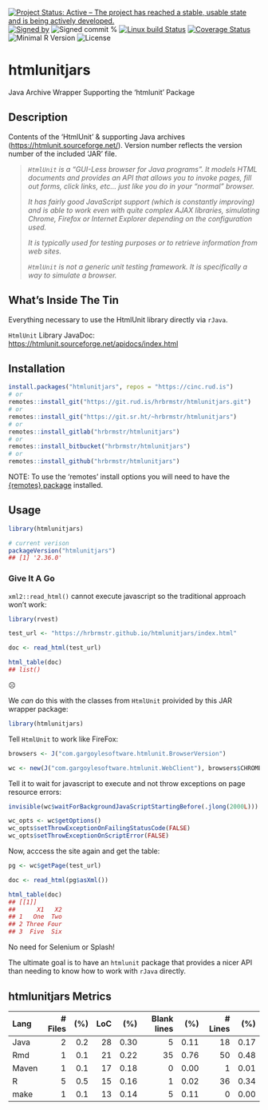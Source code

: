 
[![Project Status: Active – The project has reached a stable, usable
state and is being actively
developed.](https://www.repostatus.org/badges/latest/active.svg)](https://www.repostatus.org/#active)
[![Signed
by](https://img.shields.io/badge/Keybase-Verified-brightgreen.svg)](https://keybase.io/hrbrmstr)
![Signed commit
%](https://img.shields.io/badge/Signed_Commits-100%25-lightgrey.svg)
[![Linux build
Status](https://travis-ci.org/hrbrmstr/htmlunitjars.svg?branch=master)](https://travis-ci.org/hrbrmstr/htmlunitjars)
[![Coverage
Status](https://codecov.io/gh/hrbrmstr/htmlunitjars/branch/master/graph/badge.svg)](https://codecov.io/gh/hrbrmstr/htmlunitjars)
![Minimal R
Version](https://img.shields.io/badge/R%3E%3D-3.2.0-blue.svg)
![License](https://img.shields.io/badge/License-Apache-blue.svg)

# htmlunitjars

Java Archive Wrapper Supporting the ‘htmlunit’ Package

## Description

Contents of the ‘HtmlUnit’ & supporting Java archives
(<https://htmlunit.sourceforge.net/>). Version number reflects the
version number of the included ‘JAR’ file.

> *`HtmlUnit` is a “GUI-Less browser for Java programs”. It models HTML
> documents and provides an API that allows you to invoke pages, fill
> out forms, click links, etc… just like you do in your “normal”
> browser.*
> 
> *It has fairly good JavaScript support (which is constantly improving)
> and is able to work even with quite complex AJAX libraries, simulating
> Chrome, Firefox or Internet Explorer depending on the configuration
> used.*
> 
> *It is typically used for testing purposes or to retrieve information
> from web sites.*
> 
> *`HtmlUnit` is not a generic unit testing framework. It is
> specifically a way to simulate a browser.*

## What’s Inside The Tin

Everything necessary to use the HtmlUnit library directly via `rJava`.

`HtmlUnit` Library JavaDoc:
<https://htmlunit.sourceforge.net/apidocs/index.html>

## Installation

``` r
install.packages("htmlunitjars", repos = "https://cinc.rud.is")
# or
remotes::install_git("https://git.rud.is/hrbrmstr/htmlunitjars.git")
# or
remotes::install_git("https://git.sr.ht/~hrbrmstr/htmlunitjars")
# or
remotes::install_gitlab("hrbrmstr/htmlunitjars")
# or
remotes::install_bitbucket("hrbrmstr/htmlunitjars")
# or
remotes::install_github("hrbrmstr/htmlunitjars")
```

NOTE: To use the ‘remotes’ install options you will need to have the
[{remotes} package](https://github.com/r-lib/remotes) installed.

## Usage

``` r
library(htmlunitjars)

# current verison
packageVersion("htmlunitjars")
## [1] '2.36.0'
```

### Give It A Go

`xml2::read_html()` cannot execute javascript so the traditional
approach won’t work:

``` r
library(rvest)

test_url <- "https://hrbrmstr.github.io/htmlunitjars/index.html"

doc <- read_html(test_url)

html_table(doc)
## list()
```

☹️

We *can* do this with the classes from `HtmlUnit` proivided by this JAR
wrapper package:

``` r
library(htmlunitjars)
```

Tell `HtmlUnit` to work like FireFox:

``` r
browsers <- J("com.gargoylesoftware.htmlunit.BrowserVersion")

wc <- new(J("com.gargoylesoftware.htmlunit.WebClient"), browsers$CHROME)
```

Tell it to wait for javascript to execute and not throw exceptions on
page resource errors:

``` r
invisible(wc$waitForBackgroundJavaScriptStartingBefore(.jlong(2000L)))

wc_opts <- wc$getOptions()
wc_opts$setThrowExceptionOnFailingStatusCode(FALSE)
wc_opts$setThrowExceptionOnScriptError(FALSE)
```

Now, acccess the site again and get the table:

``` r
pg <- wc$getPage(test_url)

doc <- read_html(pg$asXml())

html_table(doc)
## [[1]]
##      X1   X2
## 1   One  Two
## 2 Three Four
## 3  Five  Six
```

No need for Selenium or Splash\!

The ultimate goal is to have an `htmlunit` package that provides a nicer
API than needing to know how to work with `rJava` directly.

## htmlunitjars Metrics

| Lang  | \# Files | (%) | LoC |  (%) | Blank lines |  (%) | \# Lines |  (%) |
| :---- | -------: | --: | --: | ---: | ----------: | ---: | -------: | ---: |
| Java  |        2 | 0.2 |  28 | 0.30 |           5 | 0.11 |       18 | 0.17 |
| Rmd   |        1 | 0.1 |  21 | 0.22 |          35 | 0.76 |       50 | 0.48 |
| Maven |        1 | 0.1 |  17 | 0.18 |           0 | 0.00 |        1 | 0.01 |
| R     |        5 | 0.5 |  15 | 0.16 |           1 | 0.02 |       36 | 0.34 |
| make  |        1 | 0.1 |  13 | 0.14 |           5 | 0.11 |        0 | 0.00 |
